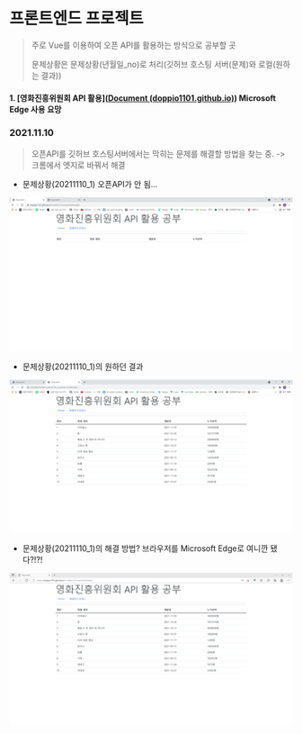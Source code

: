 # 프론트엔드 프로젝트

> 주로 Vue를 이용하여 오픈 API를 활용하는 방식으로 공부할 곳
>
> 문제상황은 문제상황(년월일_no)로 처리(깃허브 호스팅 서버(문제)와 로컬(원하는 결과))

#### 1. [영화진흥위원회 API 활용]([Document (doppio1101.github.io)](https://doppio1101.github.io/FrontEnd_TIL/main.html#/))  Microsoft Edge 사용 요망



### 2021.11.10

> 오픈API를 깃허브 호스팅서버에서는 막히는 문제를 해결할 방법을 찾는 중. -> 크롬에서 엣지로 바꿔서 해결



- 문제상황(20211110_1) 오픈API가 안 됨...

![](https://github.com/Doppio1101/FrontEnd_TIL/blob/master/result_img/%EB%AC%B8%EC%A0%9C%EC%83%81%ED%99%A9(20211110_1)_%EC%98%A4%ED%94%88API%EB%A5%BC%20%EC%9D%BD%EC%9D%84%20%EB%95%8C%20%EC%98%A4%EB%A5%98%EA%B0%80%20%EC%83%9D%EA%B9%80(axios).PNG?raw=true)

- 문제상황(20211110_1)의 원하던 결과

![](https://github.com/Doppio1101/FrontEnd_TIL/blob/master/result_img/%EB%AC%B8%EC%A0%9C%EC%83%81%ED%99%A9(20211110_1)_%EB%A1%9C%EC%BB%AC%EC%97%90%EC%84%9C%EC%9D%98%20%EA%B2%B0%EA%B3%BC.PNG?raw=true)

- 문제상황(20211110_1)의 해결 방법? 브라우저를 Microsoft Edge로 여니깐 됐다?!?!

![](https://github.com/Doppio1101/FrontEnd_TIL/blob/master/result_img/%EB%AC%B8%EC%A0%9C%EC%83%81%ED%99%A9(20211110_1)_%ED%95%B4%EA%B2%B0%20%EB%B0%A9%EC%95%88%EC%9D%B4%20%EB%90%A0%20%EB%93%AF%ED%95%9C%20Edge%ED%99%9C%EC%9A%A9.PNG?raw=true)
